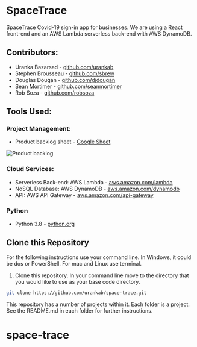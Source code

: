 
# SpaceTrace

SpaceTrace Covid-19 sign-in app for businesses. We are using a React front-end and an AWS Lambda serverless back-end with AWS DynamoDB.


## Contributors:

- Uranka Bazarsad - [github.com/urankab](https://github.com/urankab)
- Stephen Brousseau - [github.com/sbrew](https://github.com/sbrew)
- Douglas Dougan - [github.com/djdougan](https://github.com/djdougan)
- Sean Mortimer - [github.com/seanmortimer](https://github.com/seanmortimer)
- Rob Soza - [github.com/robsoza](https://github.com/robsoza)

## Tools Used:

### Project Management:

- Product backlog sheet - [Google Sheet](https://docs.google.com/spreadsheets/d/1yLSO0SD3lY0jSJS1xBpPcPPakNdJUncihNpzdRc0RQg/edit?usp=sharing)

![Product backlog](./assets/images/product_backlog.png)

### Cloud Services: 
- Serverless Back-end: AWS Lambda - [aws.amazon.com/lambda](https://aws.amazon.com/lambda)
- NoSQL Database: AWS DynamoDB - [aws.amazon.com/dynamodb](https://aws.amazon.com/dynamodb)
- API: AWS API Gateway - [aws.amazon.com/api-gateway](https://aws.amazon.com/api-gateway/)

### Python
- Python 3.8 - [python.org](https://python.org)



## Clone this Repository

For the following instructions use your command line. In Windows, it could be dos or PowerShell. For mac and Linux use terminal.

1. Clone this repository. In your command line move to the directory that you would like to use as your base code directory. 
```sh
git clone https://github.com/urankab/space-trace.git
```

This repository has a number of projects within it. Each folder is a project. See the README.md in each folder for further instructions. 

# space-trace
